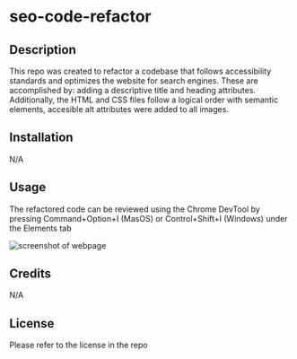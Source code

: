 # seo-code-refactor

## Description

This repo was created to refactor a codebase that follows accessibility standards and optimizes the website for search engines.
These are accomplished by: adding a descriptive title and heading attributes.
Additionally, the HTML and CSS files follow a logical order with semantic elements, accesible alt attributes were added to all images.

## Installation

N/A

## Usage

The refactored code can be reviewed using the Chrome DevTool by pressing Command+Option+I (MasOS) or Control+Shift+I (Windows) under the Elements tab

![screenshot of webpage](./assets/images/Screenshot%20.png)

## Credits

N/A

## License

Please refer to the license in the repo
